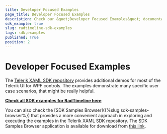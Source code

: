 ```yaml
---
title: Developer Focused Examples
page_title: Developer Focused Examples
description: Check our &quot;Developer Focused Examples&quot; documentation article for the RadTimeline {{ site.framework_name }} control.
sdk_example: true
slug: radtimeline-sdk-examples
tags: sdk,examples
published: True
position: 2
---
```


# Developer Focused Examples

The [Telerik XAML SDK repository](https://github.com/telerik/xaml-sdk/tree/master/) provides additional demos for most of the Telerik UI for WPF controls. The examples demonstrate many specific user case scenarios, that might be really helpful. 

__[Check all SDK examples for RadTimeline here](https://github.com/telerik/xaml-sdk/tree/master/Timeline)__

You can also check the [SDK Samples Browser]({%slug sdk-samples-browser%}) that provides a more convenient approach in exploring and executing the examples in the Telerik XAML SDK repository. The SDK Samples Browser application is available for download from [this link](https://demos.telerik.com/xaml-sdkbrowser/).
